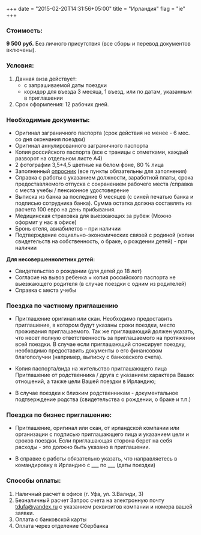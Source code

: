 +++
date = "2015-02-20T14:31:56+05:00"
title = "Ирландия"
flag = "ie"
+++


### Стоимость:
 **9 500 руб.** Без личного присутствия (все сборы и перевод документов включены).
 
### Условия:

1. Данная виза действует:
   * с запрашиваемой даты поездки
   * коридор для въезда 3 месяца, 1 въезд, или по датам, указанным в приглашении
2. Срок оформления: 12 рабочих дней.



### Необходимые документы:

* Оригинал заграничного паспорта (срок действия не менее - 6 мес. со дня окончания поездки)
* Оригинал аннулированного заграничного паспорта
* Копия российского паспорта (все с траницы с отметками, каждый разворот на отдельном листе А4)
* 2 фотографии 3,5*4,5 цветные на белом фоне, 80 % лица
* Заполненный [опросник](/forms/ireland.doc) (все пункты обязательны для заполнения)
* Справка с работы с указанием должности, заработной платы, срока предоставляемого отпуска с сохранением рабочего места /справка с места учебы / пенсионное удостоверение
* Выписка из банка за последние 6 месяцев (с синей печатью банка и подписью сотрудника банка). Сумма остатка должна составлять из расчета 100 евро на день прибывания.
* Медицинская страховка для выезжающих за рубеж (Можно оформит у нас в офисе)
* Бронь отеля, авиабилетов – при наличии
* Подтверждение социально-экономических связей с родиной (копии свидетельств на собственность, о браке, о рождении детей) - при наличии

**Для несовершеннолетних детей:**
* Свидетельство о рождении (для детей до 18 лет)
* Согласие на вывоз ребенка + копия российского паспорта не выезжающего родителя (в случае поездки с одним из родителей)
* Справка с места учебы

### Поездка по частному приглашению
* Приглашение оригинал или скан. 
Необходимо предоставить приглашение, в котором будут указаны сроки поездки, место проживания приглашаемого. Так же приглашающий должен указать, что несет полную ответственность за приглашаемого на протяжении всей поездки. В случае если приглашающий спонсирует поездку, необходимо предоставить документы о его финансовом благополучии (например, выписку с банковского счета).

* Копия паспорта/вида на жительство приглашающего лица
Приглашение от родственника / друга с указанием характера Ваших отношений, а также цели Вашей поездки в Ирландию;

* В случае поездки к близким родственникам - документальное подтверждение родства (свидетельства о рождении, о браке и т.п.)

### Поездка по бизнес приглашению:

* Приглашение, оригинал или скан, от ирландской компании или организации с подписью приглашающего лица и указанием цели и сроков поездки. Если приглашающая сторона берет на себя расходы - это должно быть указано в приглашении.

* В справке с работы обязательно указать, что направляетесь в командировку в Ирландию с ___ по ___ (даты поездки)

### Способы оплаты:

1. Наличный расчет в офисе (г. Уфа, ул. З.Валиди, 3)
2. Безналичный расчет
Запрос счета на электронную почту tdufa@yandex.ru  с указанием реквизитов компании и номера вашей заявки.
3. Оплата с банковской карты
4. Оплата через отделение Сбербанка
